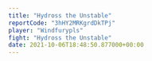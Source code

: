 ```yaml
---
title: "Hydross the Unstable"
reportCode: "3hHY2MRKgrdDkTPj"
player: "Windfurypls"
fight: "Hydross the Unstable"
date: 2021-10-06T18:48:50.877000+00:00
---
```

